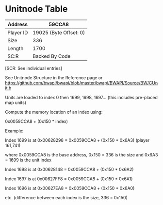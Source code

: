 
#  Unitnode Table
Address   | 59CCA8
----------|-------------
Player ID | 19025 (Byte Offset: 0)
Size 	  | 336
Length 	  | 1700
SC:R      | Backed By Code

[SCR: See individual entries]

See Unitnode Structure in the Reference page or https://github.com/bwapi/bwapi/blob/master/bwapi/BWAPI/Source/BW/CUnit.h

Units are loaded to index 0 then 1699, 1698, 1697... (this includes pre-placed map units)

Compute the memory location of an index using:
0x0059CCA8 + (0x150 * index)

Example:
Index 1699 is at 0x00628298 = 0x0059CCA8 + (0x150 * 0x6A3)  (player 161,741)
where 0x0059CCA8 is the base address, 0x150 = 336 is the size and 0x6A3 = 1699 is the unit index

Index 1698 is at 0x00628148 = 0x0059CCA8 + (0x150 * 0x6A2)
Index 1697 is at 0x00627FF8 = 0x0059CCA8 + (0x150 * 0x6A1)
Index 1696 is at 0x00627EA8 = 0x0059CCA8 + (0x150 * 0x6A0)
etc. (difference between each index is the size, 336 = 0x150)
